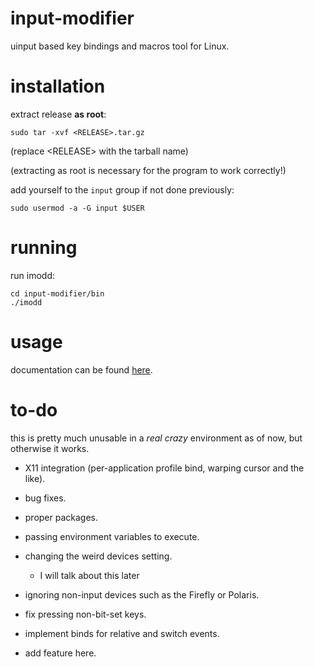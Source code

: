 # input-modifier

uinput based key bindings and macros tool for Linux.

# installation

extract release **as root**:

```
sudo tar -xvf <RELEASE>.tar.gz
```

(replace \<RELEASE\> with the tarball name)

(extracting as root is necessary for the program to work correctly!)

add yourself to the `input` group if not done previously:

```
sudo usermod -a -G input $USER
```

# running

run imodd:

```
cd input-modifier/bin
./imodd
```

# usage

documentation can be found [here](doc/README.md).

# to-do

this is pretty much unusable in a *real crazy* environment as of now, but otherwise it works.

- X11 integration (per-application profile bind, warping cursor and the like).

- bug fixes.

- proper packages.

- passing environment variables to execute.

- changing the weird devices setting.
  - I will talk about this later

- ignoring non-input devices such as the Firefly or Polaris.

- fix pressing non-bit-set keys.

- implement binds for relative and switch events.

- add feature here.
